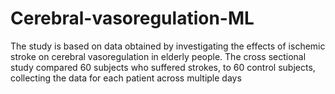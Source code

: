 # Cerebral-vasoregulation-ML
The study is based on data obtained by investigating the effects of ischemic stroke on cerebral vasoregulation in elderly people. The cross sectional study compared 60 subjects who suffered strokes, to 60 control subjects, collecting the data for each patient across multiple days
